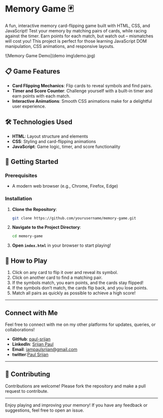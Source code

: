 # Memory Game 🃏

A fun, interactive memory card-flipping game built with HTML, CSS, and JavaScript! Test your memory by matching pairs of cards, while racing against the timer. Earn points for each match, but watch out – mismatches will cost you! This project is perfect for those learning JavaScript DOM manipulation, CSS animations, and responsive layouts.

![Memory Game Demo](demo img\demo.jpg)

## 📋 Game Features
- **Card Flipping Mechanics**: Flip cards to reveal symbols and find pairs.
- **Timer and Score Counter**: Challenge yourself with a built-in timer and earn points with each match.
- **Interactive Animations**: Smooth CSS animations make for a delightful user experience.

## 🛠️ Technologies Used
- **HTML**: Layout structure and elements
- **CSS**: Styling and card-flipping animations
- **JavaScript**: Game logic, timer, and score functionality

## 🚀 Getting Started

### Prerequisites
- A modern web browser (e.g., Chrome, Firefox, Edge)

### Installation
1. **Clone the Repository**:
    ```bash
    git clone https://github.com/yourusername/memory-game.git
    ```
2. **Navigate to the Project Directory**:
    ```bash
    cd memory-game
    ```
3. **Open `index.html`** in your browser to start playing!

## 📖 How to Play
1. Click on any card to flip it over and reveal its symbol.
2. Click on another card to find a matching pair.
3. If the symbols match, you earn points, and the cards stay flipped!
4. If the symbols don’t match, the cards flip back, and you lose points.
5. Match all pairs as quickly as possible to achieve a high score!

---

## Connect with Me

Feel free to connect with me on my other platforms for updates, queries, or collaborations!


- **GitHub**: [paul-srijan](https://github.com/paul-srijan)
- **LinkedIn**: [Srijan Paul](https://www.linkedin.com/in/srijan-paul-547354260/)
- **Email**: iampaulsrijan@gmail.com
- **twitter**:[Paul Srijan](https://x.com/iampaulsrijan)

---



## 🤝 Contributing
Contributions are welcome! Please fork the repository and make a pull request to contribute.

---

Enjoy playing and improving your memory! If you have any feedback or suggestions, feel free to open an issue.
